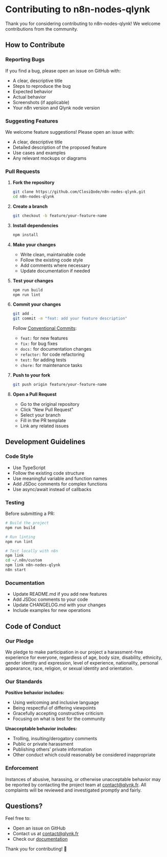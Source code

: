 # Contributing to n8n-nodes-qlynk

Thank you for considering contributing to n8n-nodes-qlynk! We welcome contributions from the community.

## How to Contribute

### Reporting Bugs

If you find a bug, please open an issue on GitHub with:

- A clear, descriptive title
- Steps to reproduce the bug
- Expected behavior
- Actual behavior
- Screenshots (if applicable)
- Your n8n version and Qlynk node version

### Suggesting Features

We welcome feature suggestions! Please open an issue with:

- A clear, descriptive title
- Detailed description of the proposed feature
- Use cases and examples
- Any relevant mockups or diagrams

### Pull Requests

1. **Fork the repository**
   ```bash
   git clone https://github.com/ClosiQode/n8n-nodes-qlynk.git
   cd n8n-nodes-qlynk
   ```

2. **Create a branch**
   ```bash
   git checkout -b feature/your-feature-name
   ```

3. **Install dependencies**
   ```bash
   npm install
   ```

4. **Make your changes**
   - Write clean, maintainable code
   - Follow the existing code style
   - Add comments where necessary
   - Update documentation if needed

5. **Test your changes**
   ```bash
   npm run build
   npm run lint
   ```

6. **Commit your changes**
   ```bash
   git add .
   git commit -m "feat: add your feature description"
   ```

   Follow [Conventional Commits](https://www.conventionalcommits.org/):
   - `feat:` for new features
   - `fix:` for bug fixes
   - `docs:` for documentation changes
   - `refactor:` for code refactoring
   - `test:` for adding tests
   - `chore:` for maintenance tasks

7. **Push to your fork**
   ```bash
   git push origin feature/your-feature-name
   ```

8. **Open a Pull Request**
   - Go to the original repository
   - Click "New Pull Request"
   - Select your branch
   - Fill in the PR template
   - Link any related issues

## Development Guidelines

### Code Style

- Use TypeScript
- Follow the existing code structure
- Use meaningful variable and function names
- Add JSDoc comments for complex functions
- Use async/await instead of callbacks

### Testing

Before submitting a PR:

```bash
# Build the project
npm run build

# Run linting
npm run lint

# Test locally with n8n
npm link
cd ~/.n8n/custom
npm link n8n-nodes-qlynk
n8n start
```

### Documentation

- Update README.md if you add new features
- Add JSDoc comments to your code
- Update CHANGELOG.md with your changes
- Include examples for new operations

## Code of Conduct

### Our Pledge

We pledge to make participation in our project a harassment-free experience for everyone, regardless of age, body size, disability, ethnicity, gender identity and expression, level of experience, nationality, personal appearance, race, religion, or sexual identity and orientation.

### Our Standards

**Positive behavior includes:**
- Using welcoming and inclusive language
- Being respectful of differing viewpoints
- Gracefully accepting constructive criticism
- Focusing on what is best for the community

**Unacceptable behavior includes:**
- Trolling, insulting/derogatory comments
- Public or private harassment
- Publishing others' private information
- Other conduct which could reasonably be considered inappropriate

### Enforcement

Instances of abusive, harassing, or otherwise unacceptable behavior may be reported by contacting the project team at contact@qlynk.fr. All complaints will be reviewed and investigated promptly and fairly.

## Questions?

Feel free to:
- Open an issue on GitHub
- Contact us at contact@qlynk.fr
- Check our [documentation](https://qlynk.fr/docs)

Thank you for contributing! 🎉
